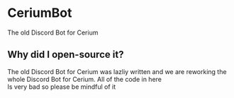 # CeriumBot
The old Discord Bot for Cerium<br>
<h2>Why did I open-source it?</h2>
The old Discord Bot for Cerium was lazliy written and we are reworking the whole Discord Bot for Cerium. All of the code in here<br>Is very bad so please be mindful of it 
